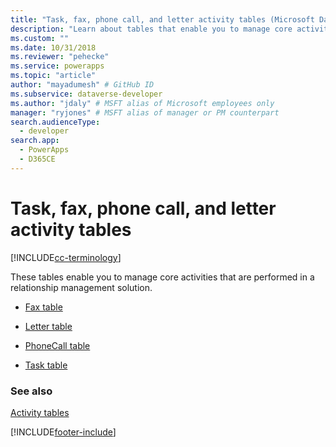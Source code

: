 ```yaml
---
title: "Task, fax, phone call, and letter activity tables (Microsoft Dataverse) | Microsoft Docs" # Intent and product brand in a unique string of 43-59 chars including spaces
description: "Learn about tables that enable you to manage core activities that are performed in a relationship management solution" # 115-145 characters including spaces. This abstract displays in the search result.
ms.custom: ""
ms.date: 10/31/2018
ms.reviewer: "pehecke"
ms.service: powerapps
ms.topic: "article"
author: "mayadumesh" # GitHub ID
ms.subservice: dataverse-developer
ms.author: "jdaly" # MSFT alias of Microsoft employees only
manager: "ryjones" # MSFT alias of manager or PM counterpart
search.audienceType: 
  - developer
search.app: 
  - PowerApps
  - D365CE
---
```

# Task, fax, phone call, and letter activity tables

[!INCLUDE[cc-terminology](includes/cc-terminology.md)]

These tables enable you to manage core activities that are performed in a relationship management solution.  
 
- [Fax table](reference/entities/fax.md)  
  
- [Letter table](reference/entities/letter.md)  
  
- [PhoneCall table](reference/entities/phonecall.md)  
  
- [Task table](reference/entities/task.md)  
  
### See also  
 [Activity tables](activity-entities.md) 


[!INCLUDE[footer-include](../../includes/footer-banner.md)]